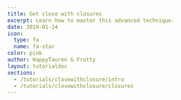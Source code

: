 ```yaml
---
title: Get close with closures
excerpt: Learn how to master this advanced technique.
date: 2019-01-14
icon:
  type: fa
  name: fa-star
color: pink
author: HappyTauren & Frotty
layout: tutorialdoc
sections:
  - /tutorials/closewithclosure/intro
  - /tutorials/closewithclosure/closures
---
```

